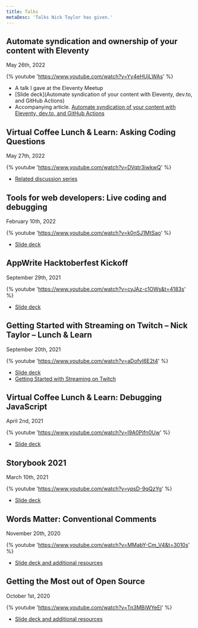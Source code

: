 ```yaml
---
title: Talks
metaDesc: 'Talks Nick Taylor has given.'
---
```


<h2>Automate syndication and ownership of your content with Eleventy</h2>

<time datetime="2022-05-26">May 26th, 2022</time>

{% youtube 'https://www.youtube.com/watch?v=Yy4eHUjLWAs' %}

- A talk I gave at the Eleventy Meetup
- [Slide deck](Automate syndication of your content with Eleventy, dev.to, and GitHub Actions)
- Accompanying article. [Automate syndication of your content with Eleventy, dev.to, and GitHub Actions](https://www.iamdeveloper.com/posts/my-eleventy-meetup-talk-3b2p/)

<h2>Virtual Coffee Lunch & Learn: Asking Coding Questions</h2>

<time datetime="2022-05-27">May 27th, 2022</time>

{% youtube 'https://www.youtube.com/watch?v=DVqtr3iwkwQ' %}

- [Related discussion series](https://dev.to/virtualcoffee/navigating-a-new-code-base-94d)

<h2>Tools for web developers: Live coding and debugging</h2>

<time datetime="2022-02-10">February 10th, 2022</time>

{% youtube 'https://www.youtube.com/watch?v=k0nSJ1MtSao' %}

- [Slide deck](https://iamdeveloper.com/codementor2022)

<h2>AppWrite Hacktoberfest Kickoff</h2>

<time datetime="2021-04-02">September 29th, 2021</time>

{% youtube 'https://www.youtube.com/watch?v=cyJAz-c1OWs&t=4183s' %}

- [Slide deck](https://iamdeveloper.com/hacktoberfest2021)

<h2>Getting Started with Streaming on Twitch – Nick Taylor – Lunch & Learn</h2>

<time datetime="2021-09-20">September 20th, 2021</time>

{% youtube 'https://www.youtube.com/watch?v=aDofyI6E2t4' %}

- [Slide deck](https://iamdeveloper.com/stream2021)
- [Getting Started with Streaming on Twitch](https://www.iamdeveloper.com/posts/getting-started-with-streaming-on-twitch-4im7/)

<h2>Virtual Coffee Lunch & Learn: Debugging JavaScript</h2>

<time datetime="2021-04-02">April 2nd, 2021</time>

{% youtube 'https://www.youtube.com/watch?v=I9A0Pifn0Uw' %}

- [Slide deck](https://iamdeveloper.com/debug2021)

<h2>Storybook 2021</h2>

<time datetime="2021-03-10">March 10th, 2021</time>

{% youtube 'https://www.youtube.com/watch?v=ypsD-9qQzYg' %}

- [Slide deck](/storybook2021)

<h2 id="lightning2020">Words Matter: Conventional Comments</h2>

<time datetime="2020-11-20">November 20th, 2020</time>

{% youtube 'https://www.youtube.com/watch?v=MMabY-Cm_V4&t=3010s' %}

- [Slide deck and additional resources](/lightning2020)

<h2 id="hacktoberfest2020">Getting the Most out of Open Source</h2>

<time datetime="2020-10-01">October 1st, 2020</time>

{% youtube 'https://www.youtube.com/watch?v=Tn3MBiWYeEI' %}

- [Slide deck and additional resources](https://www.digitalocean.com/community/tech_talks/getting-the-most-out-of-open-source)

